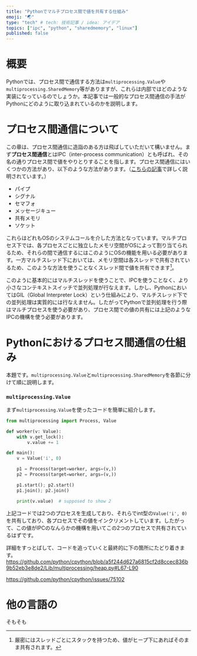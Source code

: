 ```yaml
---
title: "Pythonでマルチプロセス間で値を共有する仕組み"
emoji: "🌏"
type: "tech" # tech: 技術記事 / idea: アイデア
topics: ["ipc", "python", "sharedmemory", "linux"]
published: false
---
```


# 概要
Pythonでは、プロセス間で通信する方法は`multiprocessing.Value`や`multiprocessing.SharedMemory`等がありますが、これらは内部ではどのような実装になっているのでしょうか。本記事では一般的なプロセス間通信の手法がPythonにどのように取り込まれているのかを説明します。


# プロセス間通信について
この章は、プロセス間通信に造詣のある方は飛ばしていただいて構いません。まず**プロセス間通信**とはIPC（inter-process communication）とも呼ばれ、その名の通りプロセス間で値をやりとりすることを指します。プロセス間通信にはいくつかの方法があり、以下のような方法があります。（[こちらの記事](https://qiita.com/n01e0/items/5484dbdc940baa4fde56)で詳しく説明されています。）
- パイプ
- シグナル
- セマフォ
- メッセージキュー
- 共有メモリ
- ソケット

これらはどれもOSのシステムコールを介した方法となっています。マルチプロセス下では、各プロセスごとに独立したメモリ空間がOSによって割り当てられるため、それらの間で通信するにはこのようにOSの機能を用いる必要があります。一方マルチスレッド下においては、メモリ空間は各スレッドで共有されているため、このような方法を使うことなくスレッド間で値を共有できます[^1]。

[^1]: 厳密にはスレッドごとにスタックを持つため、値がヒープ下にあればそのまま共有されます。

このように基本的にはマルチスレッドを使うことで、IPCを使うことなく、より小さなコンテキストスイッチで並列処理が行なえます。しかし、PythonにおいてはGIL（Global Interpreter Lock）という仕組みにより、マルチスレッド下での並列処理は実質的には行なえません。したがってPythonで並列処理を行う際はマルチプロセスを使う必要があり、プロセス間での値の共有には上記のようなIPCの機構を使う必要があります。


# Pythonにおけるプロセス間通信の仕組み
本題です。`multiprocessing.Value`と`multiprocessing.SharedMemory`を各節に分けて順に説明します。


### `multiprocessing.Value`
まず`multiprocessing.Value`を使ったコードを簡単に紹介します。
```python
from multiprocessing import Process, Value

def worker(v: Value):
    with v.get_lock():
        v.value += 1

def main():
    v = Value('i', 0)

    p1 = Process(target=worker, args=(v,))
    p2 = Process(target=worker, args=(v,))

    p1.start(); p2.start()
    p1.join(); p2.join()

    print(v.value)  # supposed to show 2
```
上記コードでは2つのプロセスを生成しており、それらでint型の`Value('i', 0)`を共有しており、各プロセスでその値をインクリメントしています。したがって、この値がIPCのなんらかの機構を用いてこの2つのプロセスで共有されているはずです。

詳細をすっとばして、コードを追っていくと最終的に下の箇所にたどり着きます。
https://github.com/python/cpython/blob/a5f244d627a6815cf2d8ccec836b9b52eb3e8de2/Lib/multiprocessing/heap.py#L67-L90



https://github.com/python/cpython/issues/75102


# 他の言語の
そもそも
